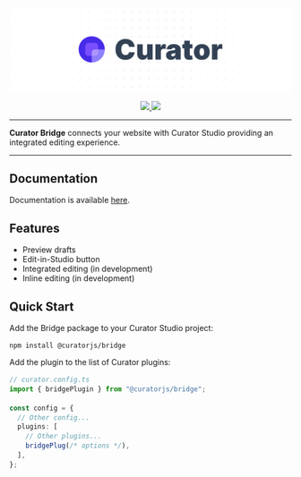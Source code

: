![Curator Logo](https://raw.githubusercontent.com/its-devtastic/curator/main/media/banner.png)

<div align="center">
  <a aria-label="Stars" href="https://github.com/its-devtastic/curator/stargazers">
    <img src="https://img.shields.io/github/stars/its-devtastic/curator">
  </a>
<a aria-label="NPM" href="https://www.npmjs.com/package/@curatorjs/bridge">
    <img src="https://img.shields.io/npm/dm/%40curatorjs/bridge">
  </a>
</div>

---

**Curator Bridge** connects your website with Curator Studio providing an integrated editing experience.

---

## Documentation

Documentation is available [here](https://www.curatorjs.org).

## Features

- Preview drafts
- Edit-in-Studio button
- Integrated editing (in development)
- Inline editing (in development)

## Quick Start

Add the Bridge package to your Curator Studio project:

```shell
npm install @curatorjs/bridge
```

Add the plugin to the list of Curator plugins:

```ts
// curator.config.ts
import { bridgePlugin } from "@curatorjs/bridge";

const config = {
  // Other config...
  plugins: [
    // Other plugins...
    bridgePlug(/* options */),
  ],
};
```
